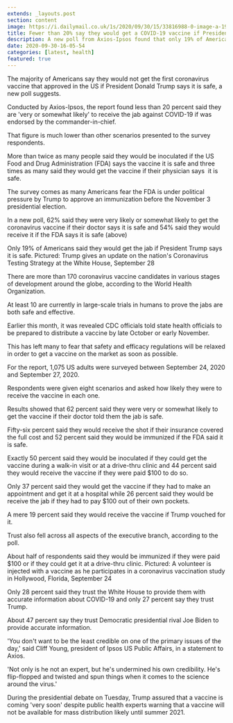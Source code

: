 ```yaml
---
extends: _layouts.post
section: content
image: https://i.dailymail.co.uk/1s/2020/09/30/15/33816988-0-image-a-19_1601477009804.jpg 
title: Fewer than 20% say they would get a COVID-19 vaccine if President Trump says it is safe 
description: A new poll from Axios-Ipsos found that only 19% of Americans said they were very likely or somewhat likely to get the coronavirus vaccine if President Donald Trump says it is safe. 
date: 2020-09-30-16-05-54 
categories: [latest, health] 
featured: true 
--- 
```

The majority of Americans say they would not get the first coronavirus vaccine that approved in the US if President Donald Trump says it is safe, a new poll suggests.

Conducted by Axios-Ipsos, the report found less than 20 percent said they are 'very or somewhat likely' to receive the jab against COVID-19 if was endorsed by the commander-in-chief.

That figure is much lower than other scenarios presented to the survey respondents.

More than twice as many people said they would be inoculated if the US Food and Drug Administration (FDA) says the vaccine it is safe and three times as many said they would get the vaccine if their physician says  it is safe.

The survey comes as many Americans fear the FDA is under political pressure by Trump to approve an immunization before the November 3 presidential election.  

In a new poll, 62% said they were very likely or somewhat likely to get the coronavirus vaccine if their doctor says it is safe and 54% said they would receive it if the FDA says it is safe (above)

Only 19% of Americans said they would get the jab if President Trump says it is safe. Pictured: Trump gives an update on the nation's Coronavirus Testing Strategy at the White House, September 28

There are more than 170 coronavirus vaccine candidates in various stages of development around the globe, according to the World Health Organization.

At least 10 are currently in large-scale trials in humans to prove the jabs are both safe and effective.

Earlier this month, it was revealed CDC officials told state health officials to be prepared to distribute a vaccine by late October or early November.

This has left many to fear that safety and efficacy regulations will be relaxed in order to get a vaccine on the market as soon as possible.

For the report, 1,075 US adults were surveyed between September 24, 2020 and September 27, 2020.

Respondents were given eight scenarios and asked how likely they were to receive the vaccine in each one.



Results showed that 62 percent said they were very or somewhat likely to get the vaccine if their doctor told them the jab is safe.

Fifty-six percent said they would receive the shot if their insurance covered the full cost and 52 percent said they would be immunized if the FDA said it is safe.

Exactly 50 percent said they would be inoculated if they could get the vaccine during a walk-in visit or at a drive-thru clinic and 44 percent said they would receive the vaccine if they were paid $100 to do so.

Only 37 percent said they would get the vaccine if they had to make an appointment and get it at a hospital while 26 percent said they would be receive the jab if they had to pay $100 out of their own pockets. 

A mere 19 percent said they would receive the vaccine if Trump vouched for it.  

Trust also fell across all aspects of the executive branch, according to the poll.

About half of respondents said they would be immunized if they were paid $100 or if they could get it at a drive-thru clinic. Pictured: A volunteer is injected with a vaccine as he participates in a coronavirus vaccination study in Hollywood, Florida, September 24



Only 28 percent said they trust the White House to provide them with accurate information about COVID-19 and only 27 percent say they trust Trump.

About 47 percent say they trust Democratic presidential rival Joe Biden to provide accurate information.

'You don't want to be the least credible on one of the primary issues of the day,' said Cliff Young, president of Ipsos US Public Affairs, in a statement to Axios.  

'Not only is he not an expert, but he's undermined his own credibility. He's flip-flopped and twisted and spun things when it comes to the science around the virus.' 

During the presidential debate on Tuesday, Trump assured that a vaccine is coming 'very soon' despite public health experts warning that a vaccine will not be available for mass distribution likely until summer 2021.



